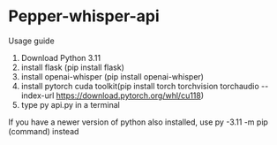 # Pepper-whisper-api

Usage guide
1. Download Python 3.11 
2. install flask (pip install flask)
3. install openai-whisper (pip install openai-whisper)
4. install pytorch cuda toolkit(pip install torch torchvision torchaudio --index-url https://download.pytorch.org/whl/cu118)
5. type py api.py in a terminal

If you have a newer version of python also installed, use py -3.11 -m pip (command) instead
